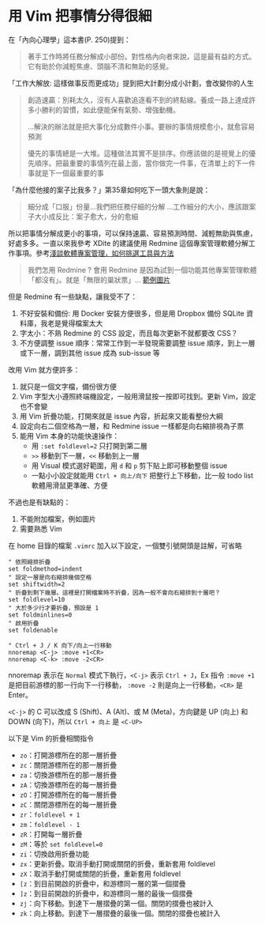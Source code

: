 # 用 Vim 把事情分得很細

在「內向心理學」這本書(P. 250)提到：

> 著手工作時將任務分解成小部份。對性格內向者來說，這是最有益的方式。它有助於你減輕焦慮、頭腦不清和無助的感覺。

「工作大解放: 這樣做事反而更成功」提到把大計劃分成小計劃，會改變你的人生

> 創造速贏：別耗太久，沒有人喜歡追逐看不到的終點線。養成一路上達成許多小勝利的習慣，如此便能保有氣勢、增強動機。
> 
> ...解決的辦法就是把大事化分成數件小事。要辦的事情規模愈小，就愈容易預測
> 
> 優先的事情總是一大堆。這種做法其實不是排序。你應該做的是視覺上的優先順序。把最重要的事情列在最上面，當你做完一件事，在清單上的下一件事就是下一個最重要的事

「為什麼他接的案子比我多？」第35章如何吃下一頭大象則是說：

> 細分成「口服」份量...我們把任務仔細的分解
> ...工作細分的大小，應該跟案子大小成反比：案子愈大，分的愈細

所以把事情分解成更小的事項，可以保持速贏、容易預測時間、減輕無助與焦慮，好處多多。一直以來我參考 XDite 的建議使用 Redmine 這個專案管理軟體分解工作事項。參考[淺談軟體專案管理，如何挑選工具與方法](http://xdite-ld.logdown.com/posts/2015/02/18/introduction-project-management)
> 我們怎用 Redmine ? 會用 Redmine 是因為試到一個功能其他專案管理軟體「都沒有」。就是「無限的巢狀票」... [範例圖片](https://www.flickr.com/photos/xdite/6469521821/sizes/o/in/photostream/)

但是 Redmine 有一些缺點，讓我受不了：

1. 不好安裝和備份: 用 Docker 安裝方便很多，但是用 Dropbox 備份 SQLite 資料庫，我老是覺得檔案太大
2. 字太小：不熟 Redmine 的 CSS 設定，而且每次更新不就都要改 CSS？
3. 不方便調整 issue 順序：常常工作到一半發現需要調整 issue 順序，到上一層或下一層，調到其他 issue 成為 sub-issue 等

改用 Vim 就方便許多：

1. 就只是一個文字檔，備份很方便
2. Vim 字型大小遵照終端機設定，一般用滑鼠按一按即可找到。更新 Vim，設定也不會變
3. 用 Vim 折疊功能，打開來就是 issue 內容，折起來又能看整份大綱
4. 設定向右二個空格為一層，和 Redmine issue 一樣都是向右縮排視為子票
5. 能用 Vim 本身的功能快速操作：
   - 用 `:set foldlevel=2` 只打開到第二層
   - `>>` 移動到下一層，`<<` 移動到上一層
   - 用 Visual 模式選好範圍，用 `d` 和 `p` 剪下貼上即可移動整個 issue 
   - 一點小小設定就能用 `Ctrl + 向上/向下` 把整行上下移動，比一般 todo list 軟體用滑鼠更準確、方便

不過也是有缺點的：

1. 不能附加檔案，例如圖片
2. 需要熟悉 Vim

在 home 目錄的檔案 `.vimrc` 加入以下設定，一個雙引號開頭是註解，可省略
``` vim
" 依照縮排折疊
set foldmethod=indent
" 設定一層是向右縮排幾個空格
set shiftwidth=2
" 折疊到剩下幾層。這裡是打開檔案時不折疊，因為一般不會向右縮排到十層吧？
set foldlevel=10
" 大於多少行才要折疊，預設是 1
set foldminlines=0
" 啟用折疊
set foldenable

" Ctrl + J / K 向下/向上一行移動
nnoremap <C-j> :move +1<CR>
nnoremap <C-k> :move -2<CR>
```

nnoremap 表示在 `Normal` 模式下執行，`<C-j>` 表示 `Ctrl + J`，Ex 指令 `:move +1` 是把目前游標的那一行向下一行移動， `:move -2` 則是向上一行移動，`<CR>` 是 Enter。

`<C-j>` 的 C 可以改成 S (Shift)、A (Alt)、或 M (Meta)，方向鍵是 UP (向上) 和 DOWN (向下)，所以 `Ctrl + 向上` 是 `<C-UP>`

以下是 Vim 的折疊相關指令

* `zo`：打開游標所在的那一層折疊
* `zc`：關閉游標所在的那一層折疊
* `za`：切換游標所在的那一層折疊
* `zA`：切換游標所在的每一層折疊
* `zO`：打開游標所在的每一層折疊
* `zC`：關閉游標所在的每一層折疊
* `zr`：`foldlevel + 1`
* `zm`：`foldlevel - 1`
* `zR`：打開每一層折疊
* `zM`：等於 `set foldlevel=0`
* `zi`：切換啟用折疊功能
* `zx`：更新折疊。取消手動打開或關閉的折疊，重新套用 foldlevel
* `zX`：取消手動打開或關閉的折疊，重新套用 foldlevel
* `[z`：到目前開啟的折疊中，和游標同一層的第一個摺疊
* `]z`：到目前開啟的折疊中，和游標同一層的最後一個摺疊
* `zj`：向下移動。到達下一層摺疊的第一個。關閉的摺疊也被計入
* `zk`：向上移動。到達下一層摺疊的最後一個。關閉的摺疊也被計入